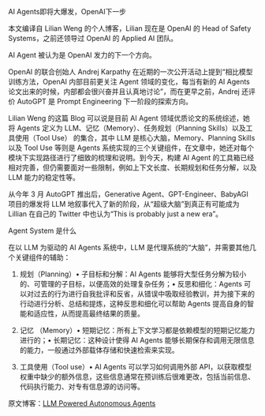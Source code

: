 

AI Agents即将大爆发，OpenAI下一步

本文编译自 Lilian Weng 的个人博客，Lilian 现在是 OpenAI 的 Head of Safety Systems，之前还领导过 OpenAI 的 Applied AI 团队。

AI Agent 被认为是 OpenAI 发力的下一个方向。

OpenAI 的联合创始人 Andrej Karpathy 在近期的一次公开活动上提到“相比模型训练方法，OpenAI 内部目前更关注 Agent 领域的变化，每当有新的 AI Agents 论文出来的时候，内部都会很兴奋并且认真地讨论”，而在更早之前，Andrej  还评价 AutoGPT 是 Prompt Engineering 下一阶段的探索方向。

Lilian Weng 的这篇 Blog 可以说是目前 AI Agent 领域优质论文的系统综述，她将 Agents 定义为 LLM、记忆（Memory）、任务规划（Planning Skills）以及工具使用（Tool Use） 的集合，其中 LLM 是核心大脑，Memory、Planning Skills 以及 Tool Use 等则是 Agents 系统实现的三个关键组件，在文章中，她还对每个模块下实现路径进行了细致的梳理和说明。到今天，构建 AI Agent 的工具箱已经相对完善，但仍需要面对一些限制，例如上下文长度、长期规划和任务分解，以及 LLM 能力的稳定性等。

从今年 3 月 AutoGPT 推出后，Generative Agent、GPT-Engineer、BabyAGI 项目的爆发将 LLM 地叙事代入了新的阶段，从“超级大脑”到真正有可能成为Lillian 在自己的 Twitter 中也认为“This is probably just a new era”。

Agent System 是什么

在以 LLM 为驱动的 AI Agents 系统中，LLM 是代理系统的“大脑”，并需要其他几个关键组件的辅助：

1. 规划（Planning）• 子目标和分解：AI Agents 能够将大型任务分解为较小的、可管理的子目标，以便高效的处理复杂任务；• 反思和细化：Agents 可以对过去的行为进行自我批评和反省，从错误中吸取经验教训，并为接下来的行动进行分析、总结和提炼，这种反思和细化可以帮助 Agents 提高自身的智能和适应性，从而提高最终结果的质量。

2. 记忆 （Memory）• 短期记忆：所有上下文学习都是依赖模型的短期记忆能力进行的；• 长期记忆：这种设计使得 AI Agents 能够长期保存和调用无限信息的能力，一般通过外部载体存储和快速检索来实现。

3. 工具使用（Tool use）• AI Agents 可以学习如何调用外部 API，以获取模型权重中缺少的额外信息，这些信息通常在预训练后很难更改，包括当前信息、代码执行能力、对专有信息源的访问等。


原文博客：[LLM Powered Autonomous Agents](https://lilianweng.github.io/posts/2023-06-23-agent/)


